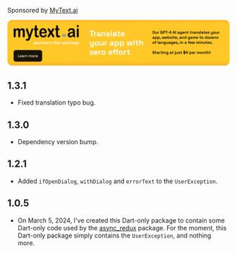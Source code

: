 Sponsored by [MyText.ai](https://mytext.ai)

[![](./example/SponsoredByMyTextAi.png)](https://mytext.ai)

## 1.3.1

* Fixed translation typo bug.

## 1.3.0

* Dependency version bump.

## 1.2.1

* Added `ifOpenDialog`, `withDialog` and `errorText` to the `UserException`.

## 1.0.5

* On March 5, 2024, I've created this Dart-only package to contain some Dart-only code used by
  the [async_redux](https://pub.dev/packages/async_redux) package. For the moment, this Dart-only
  package simply contains the `UserException`, and nothing more.
